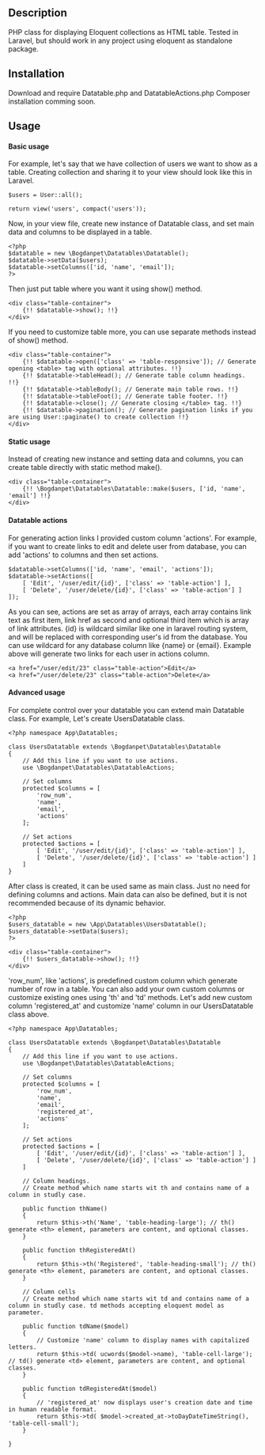 ## Description
PHP class for displaying Eloquent collections as HTML table. Tested in Laravel, but should work in any project using eloquent as standalone package.
## Installation
Download and require Datatable.php and DatatableActions.php
Composer installation comming soon.
## Usage
#### Basic usage
For example, let's say that we have collection of users we want to show as a table. Creating collection and sharing it to your view should look like this in Laravel.
```
$users = User::all();

return view('users', compact('users'));
```
Now, in your view file, create new instance of Datatable class, and set main data and columns to be displayed in a table.
```
<?php 
$datatable = new \Bogdanpet\Datatables\Datatable();
$datatable->setData($users);
$datatable->setColumns(['id, 'name', 'email']);
?>
```
Then just put table where you want it using show() method.
```
<div class="table-container">
    {!! $datatable->show(); !!}
</div>
```
If you need to customize table more, you can use separate methods instead of show() method.
```
<div class="table-container">
    {!! $datatable->open(['class' => 'table-responsive']); // Generate opening <table> tag with optional attributes. !!}
    {!! $datatable->tableHead(); // Generate table column headings. !!}
    {!! $datatable->tableBody(); // Generate main table rows. !!}
    {!! $datatable->tableFoot(); // Generate table footer. !!}
    {!! $datatable->close(); // Generate closing </table> tag. !!}
    {!! $datatable->pagination(); // Generate pagination links if you are using User::paginate() to create collection !!}
</div>
```
#### Static usage
Instead of creating new instance and setting data and columns, you can create table directly with static method make().
```
<div class="table-container">
    {!! \Bogdanpet\Datatables\Datatable::make($users, ['id, 'name', 'email'] !!}
</div>
```
#### Datatable actions
For generating action links I provided custom column 'actions'. For example, if you want to create links to edit and delete user from database, you can add 'actions' to columns and then set actions.
```
$datatable->setColumns(['id, 'name', 'email', 'actions']);
$datatable->setActions([
    [ 'Edit', '/user/edit/{id}', ['class' => 'table-action'] ],
    [ 'Delete', '/user/delete/{id}', ['class' => 'table-action'] ]
]);
```
As you can see, actions are set as array of arrays, each array contains link text as first item, link href as second and optional third item which is array of link attributes.
{id} is wildcard similar like one in laravel routing system, and will be replaced with corresponding user's id from the database. You can use wildcard for any database column like {name} or {email}.
Example above will generate two links for each user in actions column.
```
<a href="/user/edit/23" class="table-action">Edit</a>
<a href="/user/delete/23" class="table-action">Delete</a>
```
#### Advanced usage
For complete control over your datatable you can extend main Datatable class. For example, Let's create UsersDatatable class.
```
<?php namespace App\Datatables;

class UsersDatatable extends \Bogdanpet\Datatables\Datatable
{
    // Add this line if you want to use actions.
    use \Bogdanpet\Datatables\DatatableActions;

    // Set columns
    protected $columns = [
        'row_num',
        'name',
        'email',
        'actions'
    ];
    
    // Set actions
    protected $actions = [
        [ 'Edit', '/user/edit/{id}', ['class' => 'table-action'] ],
        [ 'Delete', '/user/delete/{id}', ['class' => 'table-action'] ]
    ]
}
```
After class is created, it can be used same as main class. Just no need for defining columns and actions. Main data can also be defined, but it is not recommended because of its dynamic behavior.
```
<?php
$users_datatable = new \App\Datatables\UsersDatatable();
$users_datatable->setData($users);
?>
```
```
<div class="table-container">
    {!! $users_datatable->show(); !!}
</div>
```
'row_num', like 'actions', is predefined custom column which generate number of row in a table. You can also add your own custom columns or customize existing ones using 'th' and 'td' methods. Let's add new custom column 'registered_at' and customize 'name' column in our UsersDatatable class above.
```
<?php namespace App\Datatables;

class UsersDatatable extends \Bogdanpet\Datatables\Datatable
{
    // Add this line if you want to use actions.
    use \Bogdanpet\Datatables\DatatableActions;

    // Set columns
    protected $columns = [
        'row_num',
        'name',
        'email',
        'registered_at',
        'actions'
    ];
    
    // Set actions
    protected $actions = [
        [ 'Edit', '/user/edit/{id}', ['class' => 'table-action'] ],
        [ 'Delete', '/user/delete/{id}', ['class' => 'table-action'] ]
    ]
    
    // Column headings.
    // Create method which name starts wit th and contains name of a column in studly case.
    
    public function thName()
    {
        return $this->th('Name', 'table-heading-large'); // th() generate <th> element, parameters are content, and optional classes.
    }
    
    public function thRegisteredAt()
    {
        return $this->th('Registered', 'table-heading-small'); // th() generate <th> element, parameters are content, and optional classes.
    }
    
    // Column cells
    // Create method which name starts wit td and contains name of a column in studly case. td methods accepting eloquent model as parameter.
    
    public function tdName($model)
    {
        // Customize 'name' column to display names with capitalized letters.
        return $this->td( ucwords($model->name), 'table-cell-large'); // td() generate <td> element, parameters are content, and optional classes.
    }
    
    public function tdRegisteredAt($model)
    {
        // 'registered_at' now displays user's creation date and time in human readable format.
        return $this->td( $model->created_at->toDayDateTimeString(), 'table-cell-small');
    }
    
}
```
